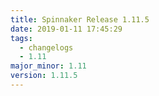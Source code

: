 ```yaml
---
title: Spinnaker Release 1.11.5
date: 2019-01-11 17:45:29
tags:
  - changelogs
  - 1.11
major_minor: 1.11
version: 1.11.5
---
```


<script src="https://gist.github.com/spinnaker-release/5cbb402297feb85f82482a73e9428967.js"/>

